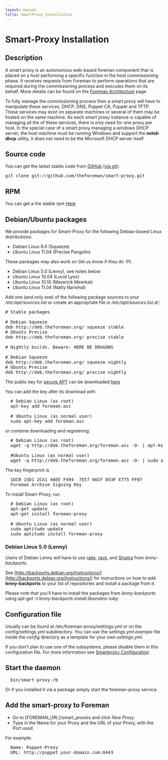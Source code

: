 ```yaml
---
layout: manual
title: SmartProxy Installation
---
```


# Smart-Proxy Installation

## Description

A smart proxy is an autonomous web-based foreman component that is placed on a host performing a specific function in the host commissioning phase.
It receives requests from Foreman to perform operations that are required during the commissioning process and executes them on its behalf. More details can be found on the [Foreman Architecture](1.1_architecture.html) page.

To fully manage the commissioning process then a smart proxy will have to manipulate these services, DHCP, DNS, Puppet CA, Puppet and TFTP. These services may exist on separate machines or several of them may be hosted on the same machine. As each smart proxy instance is capable of managing all the of these services, there is only need for one proxy per host.
In the special case of a smart proxy managing a windows DHCP server, the host machine must be running Windows and support the **netsh dhcp** utility, it does not need to be the Microsoft DHCP server itself.

## Source code

You can get the latest stable code from [GitHub](https://github.com/theforeman/smart-proxy) ([via git](git://github.com/theforeman/smart-proxy.git)).

<pre>
git clone git://github.com/theforeman/smart-proxy.git
</pre>

## RPM

You can get a the stable rpm [Here](http://yum.theforeman.org/)

## Debian/Ubuntu packages

We provide packages for Smart-Proxy for the following Debian-based Linux distributions:

* Debian Linux 6.0 (Squeeze)
* Ubuntu Linux 11.04 (Precise Pangolin)

These packages may also work on (let us know if they do :P):

* Debian Linux 5.0 (Lenny), see notes below
* Ubuntu Linux 10.04 (Lucid Lynx)
* Ubuntu Linux 10.10 (Maverick Meerkat)
* Ubuntu Linux 11.04 (Natty Narwhal)

Add one (and only one) of the following package sources to your */etc/apt/sources.list* or create an appropriate file in */etc/apt/sources.list.d/*:

<pre>
# Stable packages

# Debian Squeeze
deb http://deb.theforeman.org/ squeeze stable
# Ubuntu Precise
deb http://deb.theforeman.org/ precise stable

# Nightly builds. Beware: HERE BE DRAGONS

# Debian Squeeze
deb http://deb.theforeman.org/ squeeze nightly
# Ubuntu Precise
deb http://deb.theforeman.org/ precise nightly
</pre>

The public key for [secure APT](http://wiki.debian.org/SecureApt) can be downloaded [here](http://deb.theforeman.org/foreman.asc)

You can add the key after its download with

<pre>
  # Debian Linux (as root)
  apt-key add foreman.asc

  # Ubuntu Linux (as normal user)
  sudo apt-key add foreman.asc
</pre>

or combine downloading and registering:

<pre>
  # Debian Linux (as root)
  wget -q http://deb.theforeman.org/foreman.asc -O- | apt-key add -

  #Ubuntu Linux (as normal user)
  wget -q http://deb.theforeman.org/foreman.asc -O- | sudo apt-key add -
</pre>

The key fingerprint is

<pre>
  1DCB 15D1 2CA1 40EE F494  7E57 66CF 053F E775 FF07
  Foreman Archive Signing Key <packages@theforeman.org>
</pre>

To install Smart-Proxy, run

<pre>
  # Debian Linux (as root)
  apt-get update
  apt-get install foreman-proxy

  # Ubuntu Linux (as normal user)
  sudo aptitude update
  sudo aptitude install foreman-proxy
</pre>

### Debian Linux 5.0 (Lenny)

Users of Debian Lenny will have to use [rake](http://packages.debian.org/lenny-backports/rake), [rack](http://packages.debian.org/lenny-backports/librack-ruby), and [Sinatra](http://packages.debian.org/lenny-backports/libsinatra-ruby) from *lenny-backports*.

See [http://backports.debian.org/Instructions/](http://backports.debian.org/Instructions/) for instructions on how to add **lenny-backports** to your list of repositories and install a package from it.

Please note that you'll have to install the packages from *lenny-backports* using *apt-get -t lenny-backports install libsinatra-ruby*.


## Configuration file

Usually can be found at /etc/foreman-proxy/settings.yml or on the config/settings.yml subdirectory.
You can use the *settings.yml.example* file inside the *config* directory as a template for your own *settings.yml*.

If you don't plan to use one of the subsystems, please disable them in this configuration file. For more information see [Smartproxy Configuration](/manuals/1.0/4.3.2_smartproxy_settings.html)


## Start the daemon

<pre>
  bin/smart-proxy.rb
</pre>

Or if you installed it via a package simply start the foreman-proxy service.

## Add the smart-proxy to Foreman

* Go to [FOREMAN_URL]/smart_proxies and click *New Proxy*
* Type in the Name for your Proxy and the URL of your Proxy, with the Port used.

For example: 
<pre>
  Name: Puppet-Proxy
  URL: http://puppet.your-domain.com:8443 
</pre>
